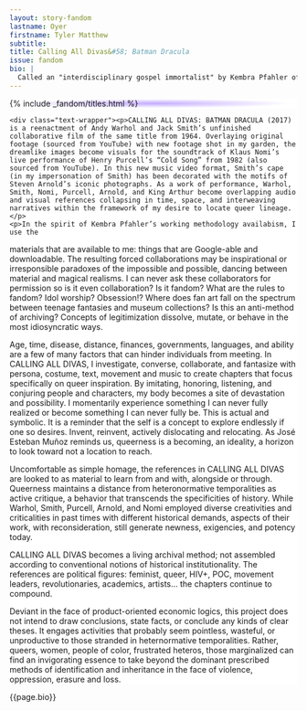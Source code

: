 ```yaml
---
layout: story-fandom
lastname: Oyer
firstname: Tyler Matthew
subtitle: 
title: Calling All Divas&#58; Batman Dracula
issue: fandom
bio: |
  Called an "interdisciplinary gospel immortalist" by Kembra Pfahler of the Voluptuous Horror of Karen Black, Tyler Matthew Oyer is an artist, writer, organizer, and educator based in Los Angeles.  By researching diverse modalities of activism (ACT UP, ridiculous/queer theatre, Brechtian theatre, surrealism, underground cabaret, and punk) his performance works generate an intergenerational dialogue around politics, seeking new ways of articulating the connection between various systems of oppression between the past and the present in an attempt to grapple with our collective political future. 
---
```


<style>

.section-intro {

background-image: radial-gradient(50% 50%, #8553FB -100%, #fff 95%);
}


.story-title {
	position: relative;
    z-index: 10;
}



.section-intro-text {

    background: white;

}



.section-essay p {
    font-size: 2rem;
}

    

</style>

<div class="batman-dracula story">
<div class="section-intro section">
            <div class="inner-section-wrapper">
			{% include _fandom/titles.html %}
            </div>
</div><!-- /section-intro -->

<div class="section-main section">
                <div class="inner-section-wrapper">
          <div class="video-wrapper"><div class="video" data-type="vimeo" data-video-id="216427433"></div></div>

</div><!-- /inner-section-wrapper -->
</div><!-- /section-main -->

<div class="section-intro-text section">
                <div class="inner-section-wrapper">

    <div class="text-wrapper"><p>CALLING ALL DIVAS: BATMAN DRACULA (2017) is a reenactment of Andy Warhol and Jack Smith’s unfinished collaborative film of the same title from 1964. Overlaying original footage (sourced from YouTube) with new footage shot in my garden, the dreamlike images become visuals for the soundtrack of Klaus Nomi’s live performance of Henry Purcell’s “Cold Song” from 1982 (also sourced from YouTube). In this new music video format, Smith’s cape (in my impersonation of Smith) has been decorated with the motifs of Steven Arnold’s iconic photographs. As a work of performance, Warhol, Smith, Nomi, Purcell, Arnold, and King Arthur become overlapping audio and visual references collapsing in time, space, and interweaving narratives within the framework of my desire to locate queer lineage.</p>
    <p>In the spirit of Kembra Pfahler’s working methodology availabism, I use the
materials that are available to me: things that are Google-able and
downloadable. The resulting forced collaborations may be inspirational or
irresponsible paradoxes of the impossible and possible, dancing between
material and magical realisms. I can never ask these collaborators for permission
so is it even collaboration? Is it fandom? What are the rules to fandom? Idol
worship? Obsession!? Where does fan art fall on the spectrum between teenage
fantasies and museum collections? Is this an anti-method of archiving? Concepts
of legitimization dissolve, mutate, or behave in the most idiosyncratic ways.</p>
    <p>Age, time, disease, distance, finances, governments, languages, and ability are a few of many factors that can hinder individuals from meeting. In CALLING ALL DIVAS, I investigate, converse, collaborate, and fantasize with persona,
costume, text, movement and music to create chapters that focus specifically on
queer inspiration. By imitating, honoring, listening, and conjuring people and
characters, my body becomes a site of devastation and possibility. I momentarily
experience something I can never fully realized or become something I can never
fully be. This is actual and symbolic. It is a reminder that the self is a concept to explore endlessly if one so desires. Invent, reinvent, actively dislocating and
relocating. As José Esteban Muñoz reminds us, queerness is a becoming, an
ideality, a horizon to look toward not a location to reach.</p>
<p>Uncomfortable as simple homage, the references in CALLING ALL DIVAS are
looked to as material to learn from and with, alongside or through. Queerness
maintains a distance from heteronormative temporalities as active critique, a
behavior that transcends the specificities of history. While Warhol, Smith, Purcell, Arnold, and Nomi employed diverse creativities and criticalities in past times with different historical demands, aspects of their work, with reconsideration, still generate newness, exigencies, and potency today.</p>
<p>CALLING ALL DIVAS becomes a living archival method; not assembled
according to conventional notions of historical institutionality. The references are political figures: feminist, queer, HIV+, POC, movement leaders, revolutionaries, academics, artists… the chapters continue to compound.</p>
<p>Deviant in the face of product-oriented economic logics, this project does not
intend to draw conclusions, state facts, or conclude any kinds of clear theses. It
engages activities that probably seem pointless, wasteful, or unproductive to
those stranded in heternormative temporalities. Rather, queers, women, people
of color, frustrated heteros, those marginalized can find an invigorating essence
to take beyond the dominant prescribed methods of identification and inheritance
in the face of violence, oppression, erasure and loss.</p>
</div><!-- / inner-section-wrapper -->
</div><!-- end / section-intro-text -->

</div><!-- /batman-dracula-->


<div class="section-three notes section">
    <div class="inner-section-wrapper">
    <div class="text-wrapper">
        <p>{{page.bio}}</p>

</div></div></div>
